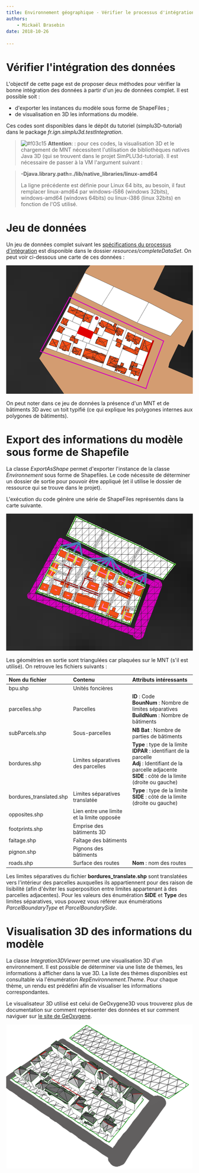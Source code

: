 ```yaml
---
title: Environnement géographique - Vérifier le processus d'intégration
authors:
    - Mickaël Brasebin
date: 2018-10-26

---
```


# Vérifier l'intégration des données

L'objectif de cette page est de proposer deux méthodes pour vérifier la bonne intégration des données à partir d'un jeu de données complet. Il est possible soit :

- d'exporter les instances du modèle sous forme de ShapeFiles ;
- de visualisation en 3D les informations du modèle.

Ces codes sont disponibles dans le dépôt du tutoriel (simplu3D-tutorial)  dans le package *fr.ign.simplu3d.testIntegration*.

> ![#f03c15](https://placehold.it/15/f03c15/000000?text=+) **Attention**: : pour ces codes, la visualisation 3D et le chargement de MNT nécessitent l'utilisation de bibliothèques natives Java 3D (qui se trouvent dans le projet SimPLU3d-tutorial). Il est nécessaire de passer à la VM l'argument suivant :

>
> **-Djava.library.path=./lib/native_libraries/linux-amd64**  
>
> La ligne précédente est définie pour Linux 64 bits, au besoin, il faut remplacer linux-amd64 par windows-i586 (windows 32bits), windows-amd64 (windows 64bits) ou linux-i386 (linux 32bits) en fonction de l'OS utilisé.


# Jeu de données

Un jeu de données complet suivant les [spécifications du processus d'intégration](integration.md) est disponible dans le dossier *resources/completeDataSet*. On peut voir ci-dessous une carte de ces données :

![Carte des données en entrée](./img/SituationBefore.png)

On peut noter dans ce jeu de données la présence d'un MNT et de bâtiments 3D avec un toit typifié (ce qui explique les polygones internes aux polygones de bâtiments).

# Export des informations du modèle sous forme de Shapefile

La classe *ExportAsShape* permet d'exporter l'instance de la classe *Environnement* sous forme de Shapefiles. Le code nécessite de déterminer un dossier de sortie pour pouvoir être appliqué (et il utilise le dossier de ressource qui se trouve dans le projet).

L'exécution du code génère une série de ShapeFiles représentés dans la carte suivante.

![Carte des données en entrée](./img/SituationAfter.png)

Les géométries en sortie sont triangulées car plaquées sur le MNT (s'il est utilisé). On retrouve les fichiers suivants :

| Nom du fichier          | Contenu                                    | Attributs intéressants                                                                                                                                                                   |
|:------------------------|:-------------------------------------------|:-----------------------------------------------------------------------------------------------------------------------------------------------------------------------------------------|
| bpu.shp                 | Unités foncières                           |                                                                                                                                                                                          |
| parcelles.shp           | Parcelles                                  | **ID** : Code <br /> **BounNum** : Nombre de limites séparatives <br /> **BuildNum** : Nombre de bâtiments                                                                               |
| subParcels.shp          | Sous-parcelles                             | **NB Bat** : Nombre de parties de bâtiments                                                                                                                                              |
| bordures.shp            | Limites séparatives des parcelles          | **Type** : type de la limite <br /> **IDPAR** : identifiant de la parcelle <br /> **Adj** : Identifiant de la parcelle adjacente <br />  **SIDE** : côté de la limite (droite ou gauche) |
| bordures_translated.shp | Limites séparatives translatée             | **Type** : type de la limite <br/> **SIDE** : côté de la limite (droite ou gauche)                                                                                                       |
| opposites.shp           | Lien entre une limite et la limite opposée |                                                                                                                                                                                          |
| footprints.shp          | Emprise des bâtiments 3D                   |                                                                                                                                                                                          |
| faitage.shp             | Faîtage des bâtiments                      |                                                                                                                                                                                          |
| pignon.shp              | Pignons des bâtiments                      |                                                                                                                                                                                          |
| roads.shp               | Surface des routes                         | **Nom** : nom des routes                                                                                                                                                                 |

Les limites séparatives du fichier **bordures_translate.shp** sont translatées vers l'intérieur des parcelles auxquelles ils appartiennent pour des raison de lisibilité (afin d'éviter les superposition entre limites appartenant à des parcelles adjacentes).
Pour les valeurs des énumération **SIDE** et **Type** des limites séparatives, vous pouvez vous référer aux énumérations *ParcelBoundaryType* et *ParcelBoundarySide*.

# Visualisation 3D des informations du modèle

La classe *Integration3DViewer* permet une visualisation 3D d'un environnement. Il est possible de déterminer via une liste de thèmes, les informations à afficher dans la vue 3D. La liste des thèmes disponibles est consultable via l'énumération *RepEnvironnement.Theme*. Pour chaque thème, un rendu est prédéfini afin de visualiser les informations correspondantes.

Le visualisateur 3D utilisé est celui de GeOxygene3D vous trouverez plus de documentation sur comment représenter des données et sur comment naviguer sur [le site de GeOxygene](http://ignf.github.io/geoxygene/documentation/application/3d.html).

![Fenêtre 3D représentant une visualisation de l'environnement](./img/viewer3D.png)
